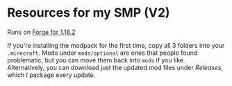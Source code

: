 # Resources for my SMP (V2)

Runs on [Forge for 1.18.2](https://files.minecraftforge.net/net/minecraftforge/forge/index_1.18.2.html)

If you're installing the modpack for the first time, copy all 3 folders into your `.minecraft`. Mods under `mods/optional` are ones that people found problematic, but you can move them back into `mods` if you like.  
Alternatively, you can download just the updated mod files under *Releases*, which I package every update.
